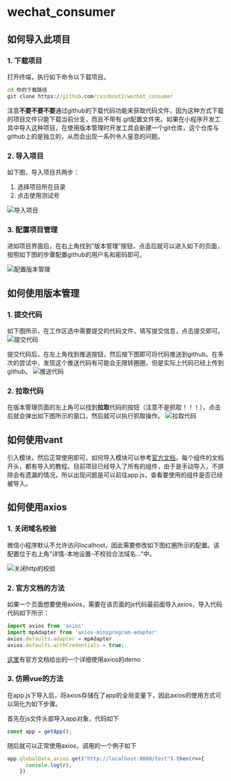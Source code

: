 # wechat_consumer


## 如何导入此项目

### 1. 下载项目

打开终端，执行如下命令以下载项目。

```cmd
cd 你的下载路径
git clone https://github.com/rainboat2/wechat_consumer
```

注意**不要不要不要**通过github的下载代码功能来获取代码文件，因为这种方式下载的项目文件只能下载当前分支，而且不带有.git配置文件夹。如果在小程序开发工具中导入这种项目，在使用版本管理时开发工具会新建一个git仓库，这个仓库与github上的是独立的，从而会出现一系列令人窒息的问题。


### 2. 导入项目

如下图，导入项目共两步：
1. 选择项目所在目录
2. 点击使用测试号

![导入项目](https://s1.ax1x.com/2020/07/09/UnrIKK.md.png)

### 3. 配置项目管理

进如项目界面后，在右上角找到“版本管理”按钮，点击后就可以进入如下的页面，按照如下图的步骤配置github的用户名和密码即可。

![配置版本管理](https://s1.ax1x.com/2020/07/09/Un60gI.png)

## 如何使用版本管理

### 1. 提交代码

如下图所示，在工作区选中需要提交的代码文件，填写提交信息，点击提交即可。
![提交代码](https://s1.ax1x.com/2020/07/09/UnW74S.png)

提交代码后，在左上角找到推送按钮，然后按下图即可将代码推送到github。在多次的尝试中，发现这个推送代码有可能会无限转圈圈，但是实际上代码已经上传到github。
![推送代码](https://s1.ax1x.com/2020/07/09/Un225D.md.png)

### 2. 拉取代码

在版本管理页面的左上角可以找到**拉取**代码的按钮（注意不是抓取！！！），点击后就会弹出如下图所示的窗口，然后就可以执行抓取操作。
![拉取代码](https://s1.ax1x.com/2020/07/09/Unh7lQ.png)

## 如何使用vant

引入模块，然后正常使用即可，如何导入模块可以参考[官方文档](https://youzan.github.io/vant-weapp/#/button)，每个组件的文档开头，都有导入的教程。目前项目已经导入了所有的组件，由于是手动导入，不排除会有遗漏的情况，所以出现问题是可以前往app.js，查看要使用的组件是否已经被导入。

## 如何使用axios

### 1. 关闭域名校验
微信小程序默认不允许访问localhost，因此需要修改如下图红圈所示的配置。该配置位于右上角"详情-本地设置-不校验合法域名..."中。

![关闭http的校验](https://s1.ax1x.com/2020/07/09/UnX1FH.png)

### 2. 官方文档的方法
如果一个页面想要使用axios，需要在该页面的js代码最前面导入axios，导入代码代码如下所示：

```javascript
import axios from 'axios'
import mpAdapter from 'axios-miniprogram-adapter'
axios.defaults.adapter = mpAdapter
axios.defaults.withCredentials = true;
```

[这里](https://github.com/bigmeow/axios-miniprogram-adapter/blob/master/demo/miniprograme-native/index/index.js)有官方文档给出的一个详细使用axios的demo

### 3. 仿照vue的方法

在app.js下导入后，将axios存储在了app的全局变量下，因此axios的使用方式可以简化为如下步骤。

首先在js文件头部导入app对象，代码如下
```javascript
const app = getApp();
```

随后就可以正常使用axios，调用的一个例子如下
```javascript
app.globalData.axios.get("http://localhost:8080/test").then(r=>{
      console.log(r);
    })
```
